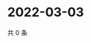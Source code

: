 # 2022-03-03

共 0 条

<!-- BEGIN WEIBO -->
<!-- 最后更新时间 Thu Mar 03 2022 00:20:18 GMT+0800 (China Standard Time) -->

<!-- END WEIBO -->
